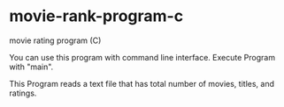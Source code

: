 # movie-rank-program-c
movie rating program (C) 


You can use this program with command line interface.
Execute Program with "main".

This Program reads a text file that has total number of movies, titles, and ratings.
